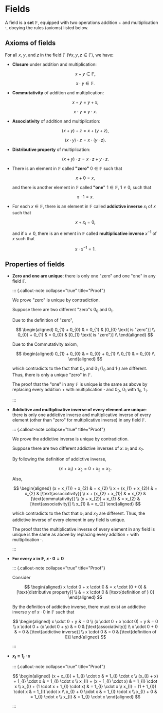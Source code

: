 # Fields

A field is a **set** $\mathbb{F}$, equipped with two operations addition $+$ and multiplication $\cdot$, obeying the rules (axioms) listed below.

## Axioms of fields

For all $x$, $y$, and $z$ in the field $\mathbb{F}$ ($\forall x, y, z \in \mathbb{F}$), we have:

- **Closure** under addition and multiplication:

    $$
    x + y \in \mathbb{F},
    $$
    
    $$
    x \cdot y \in \mathbb{F}.
    $$

- **Commutativity** of addition and multiplication:

    $$ 
    x + y = y + x,
    $$
    
    $$
    x \cdot y = y \cdot x.
    $$

- **Associativity** of addition and multiplication:

    $$ 
    (x + y) + z = x + (y + z), 
    $$
    
    $$ 
    (x \cdot y) \cdot z = x \cdot (y \cdot z).
    $$

- **Distributive property** of multiplication:

    $$
    (x + y) \cdot z = x \cdot z + y \cdot z.
    $$

- There is an element in $\mathbb{F}$ called **"zero"** $0 \in \mathbb{F}$ such that 

    $$ 
    x + 0 = x,
    $$
    
    and there is another element in $\mathbb{F}$ called **"one"** $1 \in \mathbb{F}$, $1 \neq 0$, such that
    
    $$
    x \cdot 1 = x.
    $$

- For each $x \in \mathbb{F}$, there is an element in $\mathbb{F}$ called **addictive inverse** $x_{I}$ of $x$ such that 

    $$
    x + x_{I} = 0,
    $$
    
    and if $x \neq 0$, there is an element in $\mathbb{F}$ called **multiplicative inverse** $x^{-1}$ of $x$ such that
    
    $$
    x \cdot x^{-1} = 1.
    $$

## Properties of fields

- **Zero and one are unique**: there is only one "zero" and one "one" in any field $\mathbb{F}$.

  ::: {.callout-note collapse="true" title="Proof"}

    We prove "zero" is unique by contradiction. 
    
    Suppose there are two different "zero"s $0_{0}$ and $0_{1}$.
    
    Due to the definition of "zero", 
        
    $$
    \begin{aligned}
    0_{1} + 0_{0} 
    & = 0_{1}
    & [0_{0} \text{ is "zero"}]
    \\
    0_{0} + 0_{1} 
    & = 0_{0}
    & [0_{1} \text{ is "zero"}]
    \\
    \end{aligned}
    $$

    Due to the Commutativity axiom, 
    
    $$
    \begin{aligned}
    0_{1} + 0_{0} 
    & = 0_{0} + 0_{1} 
    \\
    0_{1} 
    & = 0_{0}
    \\
    \end{aligned}
    $$
    
    which contradicts to the fact that $0_{0}$ and $0_{1}$ ($1_{0}$ and $1_{1}$) are different. 
    Thus, there is only a unique "zero" in $\mathbb{F}$.
    
    The proof that the "one" in any $\mathbb{F}$ is unique is the same as above by replacing every addition $+$ with multiplication $\cdot$ and $0_{0}$, $0_{1}$ with $1_{0}$, $1_{1}$.

  :::

- **Addictive and multiplicative inverse of every element are unique**: there is only one addictive inverse and multiplicative inverse of every element (other than "zero" for multiplicative inverse) in any field $\mathbb{F}$.

  ::: {.callout-note collapse="true" title="Proof"}
    
    We prove the addictive inverse is unique by contradiction. 
    
    Suppose there are two different addictive inverses of $x$: $x_{1}$ and $x_{2}$. 
    
    By following the definition of addictive inverse,
    
    $$
    (x + x_{1}) + x_{2} = 0 + x_{2} = x_{2}.
    $$
    
    Also,
    
    $$
    \begin{aligned}
    (x + x_{1}) + x_{2}
    & = x_{2}
    \\
    x + (x_{1} + x_{2})
    & = x_{2}
    & [\text{associativity}]
    \\
    x + (x_{2} + x_{1})
    & = x_{2}
    & [\text{commutativity}]
    \\
    (x + x_{2}) + x_{1}
    & = x_{2}
    & [\text{associativity}]
    \\
    x_{1}
    & = x_{2}
    \end{aligned}
    $$
    
    which contradicts to the fact that $x_{1}$ and $x_{2}$ are different.
    Thus, the addictive inverse of every element in any field is unique.
    
    The proof that the multiplicative inverse of every element in any field is unique is the same as above by replacing every addition $+$ with multiplication $\cdot$.

  :::

- **For every $x$ in $\mathbb{F}$, $x \cdot 0 = 0$**

  ::: {.callout-note collapse="true" title="Proof"}
    
    Consider 
    
    $$
    \begin{aligned}
    x \cdot 0 + x \cdot 0 
    & = x \cdot (0 + 0) 
    & [\text{distributive property}]
    \\
    & = x \cdot 0
    & [\text{definition of } 0]
    \end{aligned}
    $$
    
    By the definition of addictive inverse, there must exist an addictive inverse $y$ of $x \cdot 0$ in $\mathbb{F}$ such that
    
    $$
    \begin{aligned}
    x \cdot 0 + y 
    & = 0
    \\
    (x \cdot 0 + x \cdot 0) + y
    & = 0
    \\
    x \cdot 0 + (x \cdot 0 + y)
    & = 0
    & [\text{associativity}]
    \\
    x \cdot 0 + 0
    & = 0
    & [\text{addictive inverse}]
    \\
    x \cdot 0
    & = 0 
    & [\text{definition of 0}]
    \end{aligned}
    $$

  :::

- **$x_{I} = 1_{I} \cdot x$**

  ::: {.callout-note collapse="true" title="Proof"}
    
    $$
    \begin{aligned}
    (x + x_{I}) + 1_{I} \cdot x
    & = 1_{I} \cdot x
    \\
    (x_{I} + x) + 1_{I} \cdot x
    & = 1_{I} \cdot x
    \\
    x_{I} + (x + 1_{I} \cdot x)
    & = 1_{I} \cdot x
    \\
    x_{I} + (1 \cdot x + 1_{I} \cdot x)
    & = 1_{I} \cdot x
    \\
    x_{I} + (1  + 1_{I}) \cdot x
    & = 1_{I} \cdot x
    \\
    x_{I} + 0 \cdot x
    & = 1_{I} \cdot x
    \\
    x_{I} + 0
    & = 1_{I} \cdot x
    \\
    x_{I}
    & = 1_{I} \cdot x
    \end{aligned}
    $$

  :::